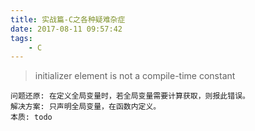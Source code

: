 ```yaml
---
title: 实战篇-C之各种疑难杂症
date: 2017-08-11 09:57:42
tags:
    - C
---
```


>initializer element is not a compile-time constant

```
问题还原: 在定义全局变量时，若全局变量需要计算获取，则报此错误。
解决方案: 只声明全局变量，在函数内定义。
本质: todo
```